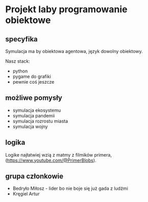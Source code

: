 # Projekt laby programowanie obiektowe

## specyfika

Symulacja ma by obiektowa agentowa, język dowolny obiektowy.

Nasz stack:

- python
- pygame do grafiki
- pewnie coś jeszcze

## możliwe pomysły

- symulacja ekosystemu
- symulacja pandemii
- symulacja rozrostu miasta
- symulacja wojny

## logika

Logike najłatwiej wzią z matmy z filmików primera, (https://www.youtube.com/@PrimerBlobs).

## grupa członkowie

- Bedryło Miłosz - lider bo nie boje się już gada z ludźmi
- Kręgiel Artur
